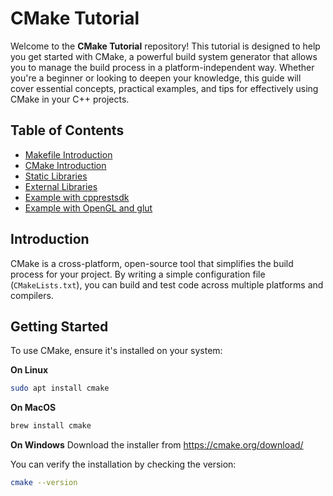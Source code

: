 # CMake Tutorial

Welcome to the **CMake Tutorial** repository! This tutorial is designed to help you get started with CMake, a powerful build system generator that allows you to manage the build process in a platform-independent way. Whether you're a beginner or looking to deepen your knowledge, this guide will cover essential concepts, practical examples, and tips for effectively using CMake in your C++ projects.

## Table of Contents

- [Makefile Introduction](https://github.com/tirthraj07/CMake-Tutorial/tree/01-intro)
- [CMake Introduction](https://github.com/tirthraj07/CMake-Tutorial/tree/02-cmake)
- [Static Libraries](https://github.com/tirthraj07/CMake-Tutorial/tree/03-libs)
- [External Libraries](https://github.com/tirthraj07/CMake-Tutorial/tree/04-external)
- [Example with cpprestsdk](https://github.com/tirthraj07/CMake-Tutorial/tree/05-example)
- [Example with OpenGL and glut](https://github.com/tirthraj07/CMake-Tutorial/tree/06-example)

## Introduction

CMake is a cross-platform, open-source tool that simplifies the build process for your project. By writing a simple configuration file (`CMakeLists.txt`), you can build and test code across multiple platforms and compilers.

## Getting Started

To use CMake, ensure it's installed on your system:


__On Linux__
```bash
sudo apt install cmake
```

__On MacOS__
```bash
brew install cmake
```

__On Windows__
Download the installer from https://cmake.org/download/

You can verify the installation by checking the version:

```bash
cmake --version
```




